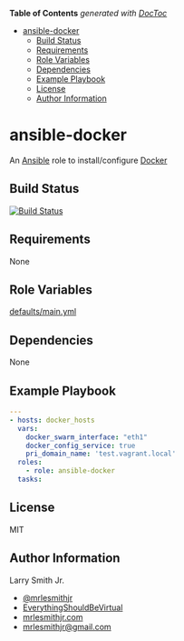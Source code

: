 <!-- START doctoc generated TOC please keep comment here to allow auto update -->
<!-- DON'T EDIT THIS SECTION, INSTEAD RE-RUN doctoc TO UPDATE -->

**Table of Contents** _generated with [DocToc](https://github.com/thlorenz/doctoc)_

- [ansible-docker](#ansible-docker)
  - [Build Status](#build-status)
  - [Requirements](#requirements)
  - [Role Variables](#role-variables)
  - [Dependencies](#dependencies)
  - [Example Playbook](#example-playbook)
  - [License](#license)
  - [Author Information](#author-information)

<!-- END doctoc generated TOC please keep comment here to allow auto update -->

# ansible-docker

An [Ansible](https://www.ansible.com) role to install/configure [Docker](https://www.docker.com)

## Build Status

[![Build Status](https://travis-ci.org/mrlesmithjr/ansible-docker.svg?branch=master)](https://travis-ci.org/mrlesmithjr/ansible-docker)

## Requirements

None

## Role Variables

[defaults/main.yml](defaults/main.yml)

## Dependencies

None

## Example Playbook

```yaml
---
- hosts: docker_hosts
  vars:
    docker_swarm_interface: "eth1"
    docker_config_service: true
    pri_domain_name: 'test.vagrant.local'
  roles:
    - role: ansible-docker
  tasks:
```

## License

MIT

## Author Information

Larry Smith Jr.

- [@mrlesmithjr](https://www.twitter.com/mrlesmithjr)
- [EverythingShouldBeVirtual](http://everythingshouldbevirtual.com)
- [mrlesmithjr.com](http://mrlesmithjr.com)
- [mrlesmithjr@gmail.com](mailto:mrlesmithjr@gmail.com)
